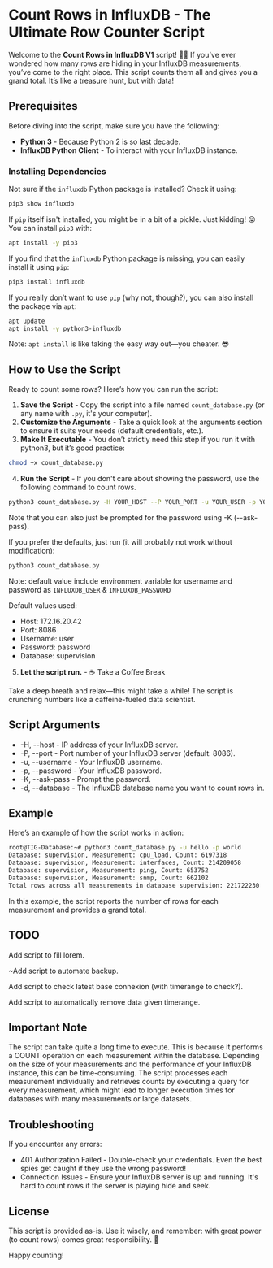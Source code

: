 # Count Rows in InfluxDB - The Ultimate Row Counter Script

Welcome to the **Count Rows in InfluxDB V1** script! 🕵️‍♂️ If you’ve ever wondered how many rows are hiding in your InfluxDB measurements, you’ve come to the right place. This script counts them all and gives you a grand total. It’s like a treasure hunt, but with data!

## Prerequisites

Before diving into the script, make sure you have the following:

- **Python 3** - Because Python 2 is so last decade.
- **InfluxDB Python Client** - To interact with your InfluxDB instance.

### Installing Dependencies

Not sure if the `influxdb` Python package is installed? Check it using:
```bash
pip3 show influxdb
```

If `pip` itself isn't installed, you might be in a bit of a pickle. Just kidding! 😜 You can install `pip3` with:
```bash
apt install -y pip3
```

If you find that the `influxdb` Python package is missing, you can easily install it using `pip`:

```bash
pip3 install influxdb
```

If you really don’t want to use `pip` (why not, though?), you can also install the package via `apt`:

```bash
apt update
apt install -y python3-influxdb
```

Note: `apt install` is like taking the easy way out—you cheater. 😎

## How to Use the Script

Ready to count some rows? Here’s how you can run the script:

1. **Save the Script** - Copy the script into a file named `count_database.py` (or any name with `.py`, it's your computer).
2. **Customize the Arguments** - Take a quick look at the arguments section to ensure it suits your needs (default credentials, etc.).
3. **Make It Executable** - You don’t strictly need this step if you run it with python3, but it’s good practice:

```bash
chmod +x count_database.py
```

4. **Run the Script** - If you don't care about showing the password, use the following command to count rows.

```bash
python3 count_database.py -H YOUR_HOST --P YOUR_PORT -u YOUR_USER -p YOUR_PASS -d YOUR_BASE
```

Note that you can also just be prompted for the password using -K (--ask-pass).

If you prefer the defaults, just run (it will probably not work without modification):

```bash
python3 count_database.py
```

Note: default value include environment variable for username and password as `INFLUXDB_USER` & `INFLUXDB_PASSWORD`

Default values used:

- Host: 172.16.20.42
- Port: 8086
- Username: user
- Password: password
- Database: supervision

5. **Let the script run.** - ☕️ Take a Coffee Break

Take a deep breath and relax—this might take a while! The script is crunching numbers like a caffeine-fueled data scientist.

## Script Arguments

- -H, --host - IP address of your InfluxDB server.
- -P, --port - Port number of your InfluxDB server (default: 8086).
- -u, --username - Your InfluxDB username.
- -p, --password - Your InfluxDB password.
- -K, --ask-pass - Prompt the password.
- -d, --database - The InfluxDB database name you want to count rows in.

## Example

Here’s an example of how the script works in action:

```bash
root@TIG-Database:~# python3 count_database.py -u hello -p world
Database: supervision, Measurement: cpu_load, Count: 6197318
Database: supervision, Measurement: interfaces, Count: 214209058
Database: supervision, Measurement: ping, Count: 653752
Database: supervision, Measurement: snmp, Count: 662102
Total rows across all measurements in database supervision: 221722230
```

In this example, the script reports the number of rows for each measurement and provides a grand total.

## TODO

Add script to fill lorem.

~Add script to automate backup.

Add script to check latest base connexion (with timerange to check?).

Add script to automatically remove data given timerange.

## Important Note

The script can take quite a long time to execute. This is because it performs a COUNT operation on each measurement within the database. Depending on the size of your measurements and the performance of your InfluxDB instance, this can be time-consuming. The script processes each measurement individually and retrieves counts by executing a query for every measurement, which might lead to longer execution times for databases with many measurements or large datasets.

## Troubleshooting

If you encounter any errors:

- 401 Authorization Failed - Double-check your credentials. Even the best spies get caught if they use the wrong password!
- Connection Issues - Ensure your InfluxDB server is up and running. It's hard to count rows if the server is playing hide and seek.

## License

This script is provided as-is. Use it wisely, and remember: with great power (to count rows) comes great responsibility. 🚀

Happy counting!
